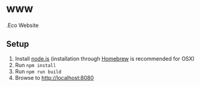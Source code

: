 # www
.Eco Website

## Setup

1. Install [node.js](http://nodejs.org) (installation through [Homebrew](http://brew.sh/) is recommended for OSX)
2. Run `npm install`
3. Run `npm run build`
4. Browse to [http://localhost:8080](http://localhost:8080)
